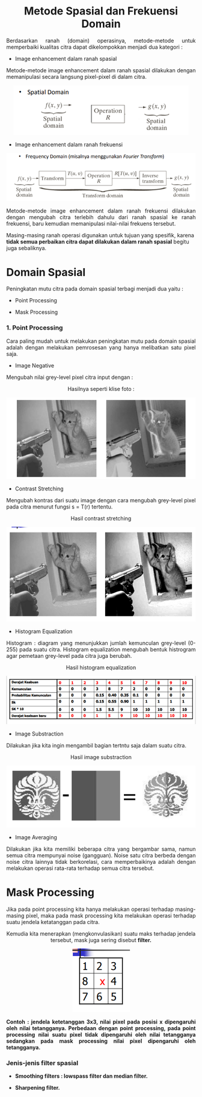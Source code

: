 <center><h1>Metode Spasial dan Frekuensi Domain</h1></center>

<p align="justify">Berdasarkan ranah (domain) operasinya, metode-metode untuk memperbaiki kualitas citra dapat dikelompokkan menjadi dua kategori : </p>

- Image enhancement dalam ranah spasial
<p align="justify">Metode-metode image enhancement dalam ranah spasial dilakukan dengan memanipulasi secara langsung pixel-pixel di dalam citra.</p>
<p align="center"><img src="img/spasial.png"></p>

- Image enhancement dalam ranah frekuensi

<p align="center"><img src="img/frek.png"></p>
<p align="justify">Metode-metode image enhancement dalam ranah frekuensi dilakukan dengan mengubah citra terlebih dahulu dari ranah spasial ke ranah frekuensi, baru kemudian memanipulasi nilai-nilai frekuens tersebut.</p>

<p align="jutsify">Masing-masing ranah operasi digunakan untuk tujuan yang spesifik, karena <b>tidak semua perbaikan citra dapat dilakukan dalam ranah spasial</b> begitu juga sebaliknya.</p>

# **Domain Spasial**

<p align="justify">Peningkatan mutu citra pada domain spasial terbagi menjadi dua yaitu : </p>

- Point Processing

- Mask Processing

### **1. Point Processing**

<p align="justify">Cara paling mudah untuk melakukan peningkatan mutu pada domain spasial adalah dengan melakukan pemrosesan yang hanya melibatkan satu pixel saja.</p>

- Image Negative
<p align="justify">Mengubah nilai grey-level pixel citra input dengan : </p>

<p align="center">Hasilnya seperti klise foto :</p>
<p align="center"><img src="img/im.png"></p>

- Contrast Stretching
<p align="justify">Mengubah kontras dari suatu image dengan cara mengubah grey-level pixel pada citra menurut fungsi s = T(r) tertentu.</p>

<p align="center">Hasil contrast stretching</p>
<p align="center"><img src="img/cs.png"></p>

- Histogram Equalization
<p align="justify">Histogram : diagram yang menunjukkan jumlah kemunculan grey-level (0-255) pada suatu citra. Histogram equalization mengubah bentuk histrogram agar pemetaan grey-level pada citra juga berubah.</p>

<p align="center">Hasil histogram equalization</p>
<p align="center"><img src="img/he.png"></p>

- Image Substraction
<p align="justify">Dilakukan jika kita ingin mengambil bagian tertntu saja dalam suatu citra.</p>

<p align="center">Hasil image substraction</p>
<p align="center"><img src="img/is.png"></p>

- Image Averaging
<p align="justify">Dilakukan jika kita memiliki beberapa citra yang bergambar sama, namun semua citra mempunyai noise (gangguan). Noise satu citra berbeda dengan noise citra lainnya tidak berkorelasi, cara memperbaikinya adalah dengan melakukan operasi rata-rata terhadap semua citra tersebut.</p>


# **Mask Processing**

<p align="justify">Jika pada point processing kita hanya melakukan operasi terhadap masing-masing pixel, maka pada mask processing kita melakukan operasi terhadap suatu jendela ketatanggan pada citra.</p>
<p align="center">Kemudia kita menerapkan (mengkonvulasikan) suatu maks terhadap jendela tersebut, mask juga sering disebut <b>filter.</p>

<p align="center"><img src="img/mp.png"></p>

<p align="justify">Contoh : jendela ketetanggan 3x3, nilai pixel pada posisi x dipengaruhi oleh nilai tetangganya. Perbedaan dengan point processing, pada point processing nilai suatu pixel tidak dipengaruhi oleh nilai tetangganya sedangkan pada mask processing nilai pixel dipengaruhi oleh tetangganya.</p>

### **Jenis-jenis filter spasial**

- Smoothing filters : lowspass filter dan median filter.

- Sharpening filter.